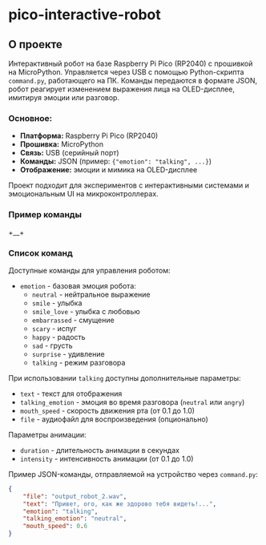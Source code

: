 # pico-interactive-robot
## О проекте

Интерактивный робот на базе Raspberry Pi Pico (RP2040) с прошивкой на MicroPython. Управляется через USB с помощью Python-скрипта `command.py`, работающего на ПК. Команды передаются в формате JSON, робот реагирует изменением выражения лица на OLED-дисплее, имитируя эмоции или разговор.

### Основное:
- **Платформа:** Raspberry Pi Pico (RP2040)
- **Прошивка:** MicroPython
- **Связь:** USB (серийный порт)
- **Команды:** JSON (пример: `{"emotion": "talking", ...}`)
- **Отображение:** эмоции и мимика на OLED-дисплее

Проект подходит для экспериментов с интерактивными системами и эмоциональным UI на микроконтроллерах.

### Пример команды
+__+
### Список команд

Доступные команды для управления роботом:

- `emotion` - базовая эмоция робота:
  - `neutral` - нейтральное выражение
  - `smile` - улыбка
  - `smile_love` - улыбка с любовью
  - `embarrassed` - смущение
  - `scary` - испуг
  - `happy` - радость
  - `sad` - грусть
  - `surprise` - удивление
  - `talking` - режим разговора

При использовании `talking` доступны дополнительные параметры:
- `text` - текст для отображения
- `talking_emotion` - эмоция во время разговора (`neutral` или `angry`)
- `mouth_speed` - скорость движения рта (от 0.1 до 1.0)
- `file` - аудиофайл для воспроизведения (опционально)

Параметры анимации:
- `duration` - длительность анимации в секундах
- `intensity` - интенсивность анимации (от 0.1 до 1.0)


Пример JSON-команды, отправляемой на устройство через `command.py`:

```json
{
    "file": "output_robot_2.wav",
    "text": "Привет, ого, как же здорово тебя видеть!...",
    "emotion": "talking",
    "talking_emotion": "neutral",
    "mouth_speed": 0.6
}
